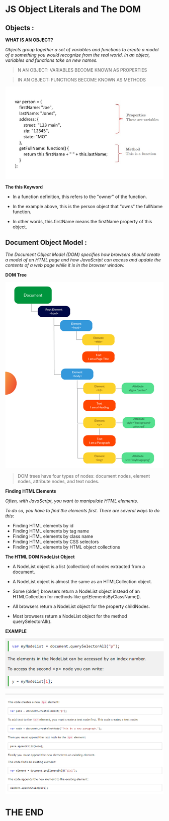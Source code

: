 #  JS Object Literals and The DOM

## Objects :


**WHAT IS AN OBJECT?**

*Objects group together a set of variables and functions to create a model of a something you would recognize from the real world. In an object, variables and functions take on new names.*


> N AN OBJECT: VARIABLES BECOME KNOWN AS PROPERTIES

> IN AN OBJECT: FUNCTIONS BECOME KNOWN AS METHODS 


![objects](images/objectFun.jpg)



**The this Keyword**

- In a function definition, this refers to the "owner" of the function.

- In the example above, this is the person object that "owns" the fullName function.

- In other words, this.firstName means the firstName property of this object.



## Document Object Model :

*The Document Object Model (DOM) specifies how browsers should create a model of an HTML page and how JavaScript can access and update the contents of a web page while it is in the browser window.*


**DOM Tree**

![domTree](images/DOM.png)

> DOM trees have four types of nodes: document nodes, element nodes, attribute nodes, and text nodes. 

**Finding HTML Elements**

*Often, with JavaScript, you want to manipulate HTML elements.*

*To do so, you have to find the elements first. There are several ways to do this:*

- Finding HTML elements by id
- Finding HTML elements by tag name
- Finding HTML elements by class name
- Finding HTML elements by CSS selectors
- Finding HTML elements by HTML object collections

**The HTML DOM NodeList Object**

- A NodeList object is a list (collection) of nodes extracted from a document.

- A NodeList object is almost the same as an HTMLCollection object.

- Some (older) browsers return a NodeList object instead of an HTMLCollection for methods like getElementsByClassName().

- All browsers return a NodeList object for the property childNodes. 

- Most browsers return a NodeList object for the method querySelectorAll().


**EXAMPLE**

![nodeList](images/NodeList.png)


---


![extraInfo](images/extrainfo.png)



# THE END 
